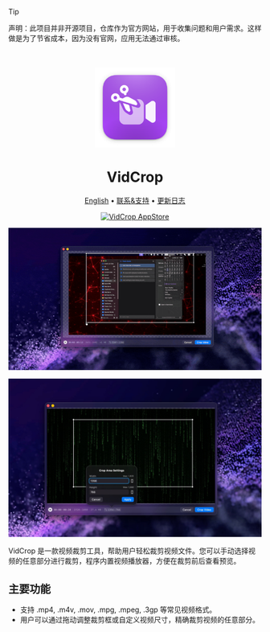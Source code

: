 <!--idoc:ignore:start-->
> [!TIP]
> 声明：此项目并非开源项目，仓库作为官方网站，用于收集问题和用户需求。这样做是为了节省成本，因为没有官网，应用无法通过审核。
<!--idoc:ignore:end-->

<div align="center">
  <br />
  <br />
  <img src="./assets/logo.png" width="160" height="160">
  <h1>
    VidCrop
  </h1>
  <!--rehype:style=border: 0;-->
  <p>
    <a href="./README.md">English</a> • 
    <a target="_blank" href="https://github.com/jaywcjlove/vidcrop/issues/new?template=bug_report_cn.yml">联系&支持</a> • 
    <a href="./CHANGELOG.zh.md">更新日志</a>
  </p>
  <p>
    <a target="_blank" href="https://apps.apple.com/app/VidCrop/6752624705" title="VidCrop for macOS">
      <img alt="VidCrop AppStore" src="https://jaywcjlove.github.io/sb/download/macos.svg" height="51">
    </a>
  </p>
</div>

![](./assets/VidCrop1.gif)

![](./assets/screenshots-1.jpg)

VidCrop 是一款视频裁剪工具，帮助用户轻松裁剪视频文件。您可以手动选择视频的任意部分进行裁剪，程序内置视频播放器，方便在裁剪前后查看预览。

## 主要功能

- 支持 .mp4, .m4v, .mov, .mpg, .mpeg, .3gp 等常见视频格式。
- 用户可以通过拖动调整裁剪框或自定义视频尺寸，精确裁剪视频的任意部分。

<!--idoc:config:
title: VidCrop
keywords: 视频裁剪, 视频编辑, 视频处理, 裁剪工具, 视频预览, 视频格式支持, 视频剪切, .mp4, .m4v, .mov, .mpeg, .3gp, 剪辑, 视频工具, 视频大小调整
description: 一款视频裁剪工具，帮助用户轻松裁剪视频文件
-->